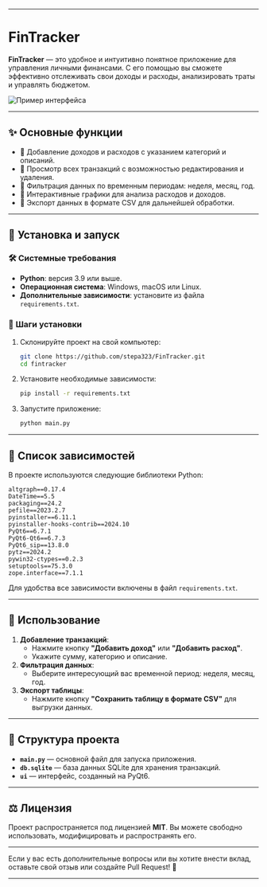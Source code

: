 

---

#  **FinTracker**  
**FinTracker** — это удобное и интуитивно понятное приложение для управления личными финансами. С его помощью вы сможете эффективно отслеживать свои доходы и расходы, анализировать траты и управлять бюджетом.  

![Пример интерфейса](./screenshot.png)  

---

## ✨ **Основные функции**  
- 🔹 Добавление доходов и расходов с указанием категорий и описаний.  
- 🔹 Просмотр всех транзакций с возможностью редактирования и удаления.  
- 🔹 Фильтрация данных по временным периодам: неделя, месяц, год.  
- 🔹 Интерактивные графики для анализа расходов и доходов.  
- 🔹 Экспорт данных в формате CSV для дальнейшей обработки.  

---

## 🚀 **Установка и запуск**  

### 🛠 **Системные требования**  
- **Python**: версия 3.9 или выше.  
- **Операционная система**: Windows, macOS или Linux.  
- **Дополнительные зависимости**: установите из файла `requirements.txt`.  

### 🔧 **Шаги установки**  
1. Склонируйте проект на свой компьютер:  
   ```bash  
   git clone https://github.com/stepa323/FinTracker.git
   cd fintracker  
   ```  

2. Установите необходимые зависимости:  
   ```bash  
   pip install -r requirements.txt  
   ```  

3. Запустите приложение:  
   ```bash  
   python main.py  
   ```  

---

## 📝 **Список зависимостей**  
В проекте используются следующие библиотеки Python:  
```text  
altgraph==0.17.4  
DateTime==5.5  
packaging==24.2  
pefile==2023.2.7  
pyinstaller==6.11.1  
pyinstaller-hooks-contrib==2024.10  
PyQt6==6.7.1  
PyQt6-Qt6==6.7.3  
PyQt6_sip==13.8.0  
pytz==2024.2  
pywin32-ctypes==0.2.3  
setuptools==75.3.0  
zope.interface==7.1.1  
```  
Для удобства все зависимости включены в файл `requirements.txt`.

---

## 🎯 **Использование**  
1. **Добавление транзакций**:  
   - Нажмите кнопку **"Добавить доход"** или **"Добавить расход"**.  
   - Укажите сумму, категорию и описание.  
2. **Фильтрация данных**:  
   - Выберите интересующий вас временной период: неделя, месяц, год.  
3. **Экспорт таблицы**:  
   - Нажмите кнопку **"Сохранить таблицу в формате CSV"** для выгрузки данных.  

---

## 📂 **Структура проекта**  
- **`main.py`** — основной файл для запуска приложения.  
- **`db.sqlite`** — база данных SQLite для хранения транзакций.  
- **`ui`** — интерфейс, созданный на PyQt6.  

---

## ⚖ **Лицензия**  
Проект распространяется под лицензией **MIT**. Вы можете свободно использовать, модифицировать и распространять его.  

---

Если у вас есть дополнительные вопросы или вы хотите внести вклад, оставьте свой отзыв или создайте Pull Request! 🙌

--- 

